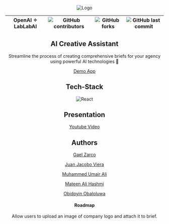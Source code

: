 
<div align="center">
 
![Logo](https://readmeimg.s3.us-west-2.amazonaws.com/stackhack.png)

OpenAI ✧ LabLabAI |![GitHub contributors](https://img.shields.io/github/contributors/gaelzarco/ai-hackathon?style=for-the-badge) | ![GitHub forks](https://img.shields.io/github/forks/gaelzarco/ai-hackathon?style=for-the-badge) |![GitHub last commit](https://img.shields.io/github/last-commit/gaelzarco/ai-hackathon?style=for-the-badge)
:-:|:-:|:-:|:-:

 </div>
 
<div align="center">

## AI Creative Assistant
Streamline the process of creating comprehensive briefs for your agency using powerful AI technologies 📃

[Demo App](https://ai-creative-assistant-git-fullstack-gaelzarco.vercel.app/)

## Tech-Stack
<img src="https://camo.githubusercontent.com/268ac512e333b69600eb9773a8f80b7a251f4d6149642a50a551d4798183d621/68747470733a2f2f696d672e736869656c64732e696f2f62616467652f52656163742d3230323332413f7374796c653d666f722d7468652d6261646765266c6f676f3d7265616374266c6f676f436f6c6f723d363144414642" alt="React" data-canonical-src="https://img.shields.io/badge/React-20232A?style=for-the-badge&amp;logo=react&amp;logoColor=61DAFB" style="max-width: 100%;">

## Presentation

[Youtube Video](https://www.youtube.com/watch?v=zP22qaE0Rd0)

## Authors

[Gael Zarco](https://github.com/gaelzarco)

[Juan Jacobo Viera](https://github.com/juanjacoboviera)

[Muhammed Umair Ali](https://github.com/m-umairali)

[Mateen Ali Hashmi](https://github.com/mateen1993)

[Obidoyin Obaloluwa](https://github.com/obaloluwaobi)

#### Roadmap

Allow users to upload an image of company logo and attach it to brief.

</div>
